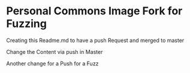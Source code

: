 # Personal Commons Image Fork for Fuzzing

Creating this Readme.md to have a push Request and merged to master

Change the Content via push in Master

Another change for a Push for a Fuzz
